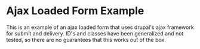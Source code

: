 # Ajax Loaded Form Example

This is an example of an ajax loaded form that uses drupal's ajax framework for submit and delivery.  ID's and classes have been generalized and not tested, so there are no guarantees that this works out of the box.
